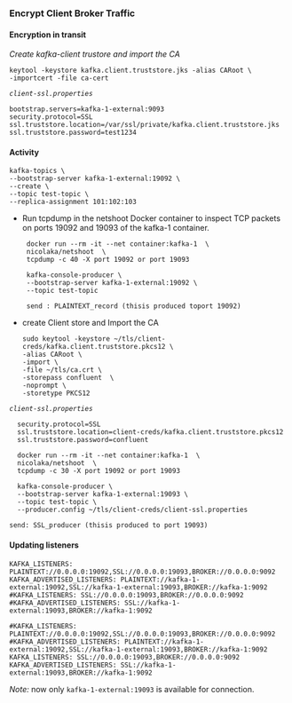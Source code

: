### Encrypt Client Broker Traffic 

#### Encryption in transit

*Create kafka-client trustore and import the CA*

    keytool -keystore kafka.client.truststore.jks -alias CARoot \
    -importcert -file ca-cert

*`client-ssl.properties`*

    bootstrap.servers=kafka-1-external:9093
    security.protocol=SSL
    ssl.truststore.location=/var/ssl/private/kafka.client.truststore.jks
    ssl.truststore.password=test1234

#### Activity

    kafka-topics \
    --bootstrap-server kafka-1-external:19092 \
    --create \
    --topic test-topic \
    --replica-assignment 101:102:103

- Run tcpdump in the netshoot Docker container to inspect TCP packets on ports 19092 and 19093 of the kafka-1 container.

       docker run --rm -it --net container:kafka-1  \
       nicolaka/netshoot  \
       tcpdump -c 40 -X port 19092 or port 19093   

       kafka-console-producer \
       --bootstrap-server kafka-1-external:19092 \
       --topic test-topic 

       send : PLAINTEXT_record (thisis produced toport 19092)

- create Client store and Import the CA


      sudo keytool -keystore ~/tls/client-creds/kafka.client.truststore.pkcs12 \
      -alias CARoot \
      -import \
      -file ~/tls/ca.crt \
      -storepass confluent  \
      -noprompt \
      -storetype PKCS12

*`client-ssl.properties`*

      security.protocol=SSL
      ssl.truststore.location=client-creds/kafka.client.truststore.pkcs12
      ssl.truststore.password=confluent

      docker run --rm -it --net container:kafka-1  \
      nicolaka/netshoot  \
      tcpdump -c 30 -X port 19092 or port 19093
    
      kafka-console-producer \
      --bootstrap-server kafka-1-external:19093 \
      --topic test-topic \
      --producer.config ~/tls/client-creds/client-ssl.properties
    
    send: SSL_producer (thisis produced to port 19093)


#### Updating listeners

    KAFKA_LISTENERS: PLAINTEXT://0.0.0.0:19092,SSL://0.0.0.0:19093,BROKER://0.0.0.0:9092
    KAFKA_ADVERTISED_LISTENERS: PLAINTEXT://kafka-1-external:19092,SSL://kafka-1-external:19093,BROKER://kafka-1:9092
    #KAFKA_LISTENERS: SSL://0.0.0.0:19093,BROKER://0.0.0.0:9092
    #KAFKA_ADVERTISED_LISTENERS: SSL://kafka-1-external:19093,BROKER://kafka-1:9092
    
    #KAFKA_LISTENERS: PLAINTEXT://0.0.0.0:19092,SSL://0.0.0.0:19093,BROKER://0.0.0.0:9092
    #KAFKA_ADVERTISED_LISTENERS: PLAINTEXT://kafka-1-external:19092,SSL://kafka-1-external:19093,BROKER://kafka-1:9092
    KAFKA_LISTENERS: SSL://0.0.0.0:19093,BROKER://0.0.0.0:9092
    KAFKA_ADVERTISED_LISTENERS: SSL://kafka-1-external:19093,BROKER://kafka-1:9092

_Note:_ now only `kafka-1-external:19093` is available for connection.

















